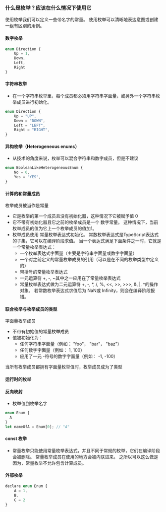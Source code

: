 ### 什么是枚举？应该在什么情况下使用它

使用枚举我们可以定义一些带名字的常量。 使用枚举可以清晰地表达意图或创建一组有区别的用例。

#### 数字枚举

```javascript
enum Direction {
    Up = 1,
    Down,
    Left,
    Right
}
```

#### 字符串枚举
- 在一个字符串枚举里，每个成员都必须用字符串字面量，或另外一个字符串枚举成员进行初始化。
```javascript
enum Direction {
    Up = "UP",
    Down = "DOWN",
    Left = "LEFT",
    Right = "RIGHT",
}
```

#### 异构枚举（Heterogeneous enums）
- 从技术的角度来说，枚举可以混合字符串和数字成员，但是不建议
```javascript
enum BooleanLikeHeterogeneousEnum {
    No = 0,
    Yes = "YES",
}
```
#### 计算的和常量成员

枚举成员被当作是常量
- 它是枚举的第一个成员且没有初始化器，这种情况下它被赋予值 0
- 它不带有初始化器且它之前的枚举成员是一个 数字常量。 这种情况下，当前枚举成员的值为它上一个枚举成员的值加1。
- 枚举成员使用 常量枚举表达式初始化。 常数枚举表达式是TypeScript表达式的子集，它可以在编译阶段求值。 当一个表达式满足下面条件之一时，它就是一个常量枚举表达式：
    - 一个枚举表达式字面量（主要是字符串字面量或数字字面量）
    - 一个对之前定义的常量枚举成员的引用（可以是在不同的枚举类型中定义的）
    - 带括号的常量枚举表达式
    - 一元运算符 +, -, ~其中之一应用在了常量枚举表达式
    - 常量枚举表达式做为二元运算符 +, -, *, /, %, <<, >>, >>>, &, |, ^的操作对象。 若常数枚举表达式求值后为 NaN或 Infinity，则会在编译阶段报错。

#### 联合枚举与枚举成员的类型

字面量枚举成员
- 不带有初始值的常量枚举成员
- 值被初始化为：
    - 任何字符串字面量（例如： "foo"， "bar"， "baz"）
    - 任何数字字面量（例如： 1, 100）
    - 应用了一元 -符号的数字字面量（例如： -1, -100）

当所有枚举成员都拥有字面量枚举值时，枚举成员成为了类型

#### 运行时的枚举

#### 反向映射

- 枚举值到枚举名字
```javascript
enum Enum {
  A
}
let nameOfA = Enum[0]; // "A"
```

#### const 枚举
- 常量枚举只能使用常量枚举表达式，并且不同于常规的枚举，它们在编译阶段会被删除。 常量枚举成员在使用的地方会被内联进来。 之所以可以这么做是因为，常量枚举不允许包含计算成员。

#### 外部枚举

```javascript
declare enum Enum {
    A = 1,
    B,
    C = 2
}
```
